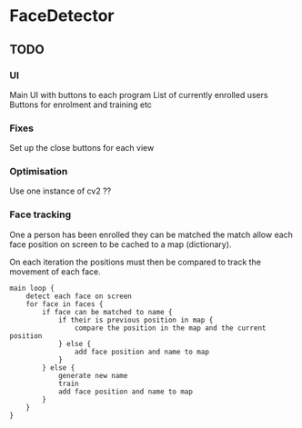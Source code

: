 # FaceDetector

## TODO

### UI

Main UI with buttons to each program
List of currently enrolled users
Buttons for enrolment and training etc


### Fixes

Set up the close buttons for each view


### Optimisation

Use one instance of cv2 ?? 

### Face tracking

One a person has been enrolled they can be matched
the match allow each face position on screen to be cached 
to a map (dictionary).

On each iteration the positions must then be compared to track
the movement of each face.

```
main loop {
    detect each face on screen
    for face in faces {
        if face can be matched to name {
            if their is previous position in map {
                compare the position in the map and the current position
            } else {
                add face position and name to map
            }
        } else {
            generate new name 
            train
            add face position and name to map
        }
    }
}
```

